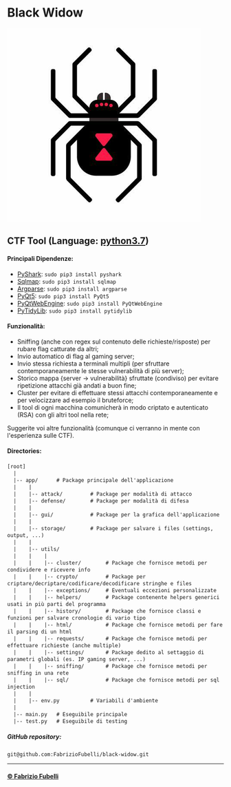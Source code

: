 # Black Widow
![image](resources/black-widow.jpeg)

## CTF Tool (Language: [python3.7](https://www.python.org/downloads/))

#### Principali Dipendenze:
 - [PyShark](https://pypi.org/project/pyshark/): `sudo pip3 install pyshark`
 - [Sqlmap](https://pypi.org/project/sqlmap/): `sudo pip3 install sqlmap`
 - [Argparse](https://pypi.org/project/argparse/): `sudo pip3 install argparse`
 - [PyQt5](https://pypi.org/project/PyQt5/): `sudo pip3 install PyQt5`
 - [PyQtWebEngine](https://pypi.org/project/PyQtWebEngine/): `sudo pip3 install PyQtWebEngine`
 - [PyTidyLib](https://pypi.org/project/pytidylib/): `sudo pip3 install pytidylib`

#### Funzionalità:
 - Sniffing (anche con regex sul contenuto delle richieste/risposte) per rubare flag catturate da altri;
 - Invio automatico di flag al gaming server;
 - Invio stessa richiesta a terminali multipli (per sfruttare contemporaneamente le stesse vulnerabilità di più server);
 - Storico mappa {server -> vulnerabilità} sfruttate (condiviso) per evitare ripetizione attacchi già andati a buon fine;
 - Cluster per evitare di effettuare stessi attacchi contemporaneamente e per velocizzare ad esempio il bruteforce;
 - Il tool di ogni macchina comunicherà in modo criptato e autenticato (RSA) con gli altri tool nella rete;

Suggerite voi altre funzionalità (comunque ci verranno in mente con l'esperienza sulle CTF).

#### Directories:
```
[root]
  |
  |-- app/      # Package principale dell'applicazione
  |    |
  |    |-- attack/         # Package per modalità di attacco
  |    |-- defense/        # Package per modalità di difesa
  |    |
  |    |-- gui/            # Package per la grafica dell'applicazione
  |    |
  |    |-- storage/        # Package per salvare i files (settings, output, ...)
  |    |
  |    |-- utils/
  |    |    |
  |    |    |-- cluster/        # Package che fornisce metodi per condividere e ricevere info
  |    |    |-- crypto/         # Package per criptare/decriptare/codificare/decodificare stringhe e files
  |    |    |-- exceptions/     # Eventuali eccezioni personalizzate
  |    |    |-- helpers/        # Package contenente helpers generici usati in più parti del programma
  |    |    |-- history/        # Package che fornisce classi e funzioni per salvare cronologie di vario tipo
  |    |    |-- html/           # Package che fornisce metodi per fare il parsing di un html
  |    |    |-- requests/       # Package che fornisce metodi per effettuare richieste (anche multiple)
  |    |    |-- settings/       # Package dedito al settaggio di parametri globali (es. IP gaming server, ...)
  |    |    |-- sniffing/       # Package che fornisce metodi per sniffing in una rete
  |    |    |-- sql/            # Package che fornisce metodi per sql injection
  |    |
  |    |-- env.py          # Variabili d'ambiente
  |
  |-- main.py   # Eseguibile principale
  |-- test.py   # Eseguibile di testing
```

##### GitHub repository:
`git@github.com:FabrizioFubelli/black-widow.git`

<hr/>

#### [© Fabrizio Fubelli](https://fabrizio.fubelli.org)
